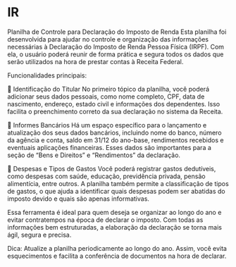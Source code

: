 # IR
Planilha de Controle para Declaração do Imposto de Renda
Esta planilha foi desenvolvida para ajudar no controle e organização das informações necessárias à Declaração do Imposto de Renda Pessoa Física (IRPF). Com ela, o usuário poderá reunir de forma prática e segura todos os dados que serão utilizados na hora de prestar contas à Receita Federal.

Funcionalidades principais:

🔹 Identificação do Titular
No primeiro tópico da planilha, você poderá adicionar seus dados pessoais, como nome completo, CPF, data de nascimento, endereço, estado civil e informações dos dependentes. Isso facilita o preenchimento correto da sua declaração no sistema da Receita.

🔹 Informes Bancários
Há um espaço específico para o lançamento e atualização dos seus dados bancários, incluindo nome do banco, número da agência e conta, saldo em 31/12 do ano-base, rendimentos recebidos e eventuais aplicações financeiras. Esses dados são importantes para a seção de “Bens e Direitos” e “Rendimentos” da declaração.

🔹 Despesas e Tipos de Gastos
Você poderá registrar gastos dedutíveis, como despesas com saúde, educação, previdência privada, pensão alimentícia, entre outros. A planilha também permite a classificação de tipos de gastos, o que ajuda a identificar quais despesas podem ser abatidas do imposto devido e quais são apenas informativas.

Essa ferramenta é ideal para quem deseja se organizar ao longo do ano e evitar contratempos na época de declarar o imposto. Com todas as informações bem estruturadas, a elaboração da declaração se torna mais ágil, segura e precisa.

Dica: Atualize a planilha periodicamente ao longo do ano. Assim, você evita esquecimentos e facilita a conferência de documentos na hora de declarar.
